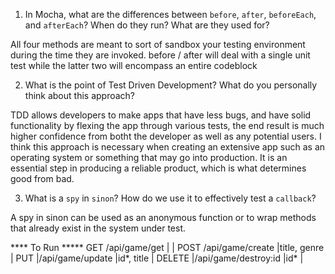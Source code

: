 <!-- Answers to the Short Answer Essay Questions go here -->

1. In Mocha, what are the differences between `before`, `after`, `beforeEach`, and `afterEach`? When do they run? What are they used for?

All four methods are meant to sort of sandbox your testing environment during the time they are invoked.  before / after will deal with a single unit test while the latter two will encompass an entire codeblock

2. What is the point of Test Driven Development? What do you personally think about this approach?

TDD allows developers to make apps that have less bugs, and have solid functionality by flexing the app through various tests, the end result is much higher confidence from botht the developer as well as any potential users. I think this approach is necessary when creating an extensive app such as an operating system or something that may go into production. It is an essential step in producing a reliable product, which is what determines good from bad.

3. What is a `spy` in `sinon`? How do we use it to effectively test a `callback`?

A spy in sinon can be used as an anonymous function or to wrap methods that already exist in the system under test.



**** To Run *****
GET                  /api/game/get          |                   |
POST                 /api/game/create       |title, genre       |
PUT                  |/api/game/update      |id*, title         |
DELETE               |/api/game/destroy:id   |id*               |